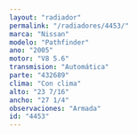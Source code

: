 ```yaml
---
layout: "radiador"
permalink: "/radiadores/4453/"
marca: "Nissan"
modelo: "Pathfinder"
ano: "2005"
motor: "V8 5.6"
transmision: "Automática"
parte: "432689"
clima: "Con clima"
alto: "23 7/16"
ancho: "27 1/4"
observaciones: "Armada"
id: "4453"
---
```


